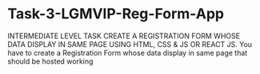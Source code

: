 # Task-3-LGMVIP-Reg-Form-App
INTERMEDIATE LEVEL TASK CREATE A REGISTRATION FORM WHOSE DATA DISPLAY IN SAME PAGE USING  HTML, CSS &amp; JS OR REACT JS.  You have to create a Registration Form whose data display in same page that should be hosted working
